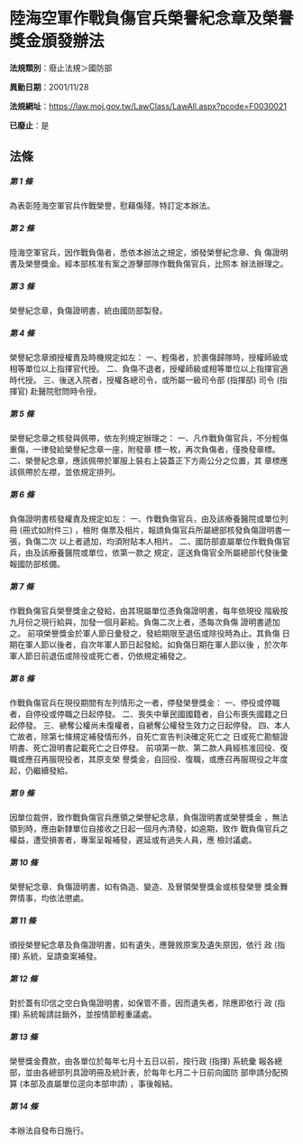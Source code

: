 # 陸海空軍作戰負傷官兵榮譽紀念章及榮譽獎金頒發辦法

**法規類別**：廢止法規＞國防部

**異動日期**：2001/11/28  

**法規網址**：https://law.moj.gov.tw/LawClass/LawAll.aspx?pcode=F0030021

**已廢止**：是



## 法條
##### 第 1 條
為表彰陸海空軍官兵作戰榮譽，慰藉傷殘，特訂定本辦法。

##### 第 2 條
陸海空軍官兵，因作戰負傷者，悉依本辦法之規定，頒發榮譽紀念章、負
傷證明書及榮譽獎金。經本部核准有案之游擊部隊作戰負傷官兵，比照本
辦法辦理之。

##### 第 3 條
榮譽紀念章，負傷證明書，統由國防部製發。

##### 第 4 條
榮譽紀念章頒授權責及時機規定如左：
一、輕傷者，於裹傷歸隊時，授權師級或相等單位以上指揮官代授。
二、負傷不退者，授權師級或相等單位以上指揮官適時代授。
三、後送入院者，授權各總司令，或所屬一級司令部 (指揮部) 司令 (指
    揮官) 赴醫院慰問時令授。


##### 第 5 條
榮譽紀念章之核發與佩帶，依左列規定辦理之：
一、凡作戰負傷官兵，不分輕傷重傷，一律發給榮譽紀念章一座，附發章
    標一枚，再次負傷者，僅換發章標。
二、榮譽紀念章，應該佩帶於軍服上裝右上袋蓋正下方兩公分之位置，其
    章標應該佩帶於左襟，並依規定排列。


##### 第 6 條
負傷證明書核發權責及規定如左：
一、作戰負傷官兵，由及該療養醫院或單位列冊 (冊式如附件三) ，檢附
    傷票及相片，報請負傷官兵所屬總部核發負傷證明書一張，負傷二次
    以上者遞加，均須附貼本人相片。
二、國防部直屬單位作戰負傷官兵，由及該療養醫院或單位，依第一款之
    規定，逕送負傷官全所屬總部代發後彙報國防部核備。

##### 第 7 條
作戰負傷官兵榮譽獎金之發給，由其現屬單位憑負傷證明書，每年依現役
階級按九月份之現行給與，加發一個月薪給。負傷二次上者，憑每次負傷
證明書遞加之。
前項榮譽獎金於軍人節日彙發之，發給期限至退伍或除役時為止。其負傷
日期在軍人節以後者，自次年軍人節日起發給。如負傷日期在軍人節以後
，於次年軍人節日前退伍或除役或死亡者，仍依規定補發之。

##### 第 8 條
作戰負傷官兵在現役期間有左列情形之一者，停發榮譽獎金：
一、停役或停職者，自停役或停職之日起停發。
二、喪失中華民國國籍者，自公布喪失國籍之日起停發。
三、褫奪公權尚未復權者，自褫奪公權發生效力之日起停發。
四、本人亡故者，除第七條規定補發情形外，自死亡宣告判決確定死亡之
    日或死亡勘驗證明書、死亡證明書記載死亡之日停發。
前項第一款、第二款人員經核准回役、復職或應召再服現役者，其原支榮
譽獎金，自回役、復職，或應召再服現役之年度起，仍繼續發給。


##### 第 9 條
因單位裁併，致作戰負傷官兵應領之榮譽紀念章，負傷證明書或榮譽獎金
，無法領到時，應由新隸單位自接收之日起一個月內清發，如逾期，致作
戰負傷官兵之權益，遭受損害者，專案呈報補發，遲延或有過失人員，應
檢討議處。

##### 第 10 條
榮譽紀念章、負傷證明書，如有偽造、變造、及冒領榮譽獎金或核發榮譽
獎金舞弊情事，均依法懲處。

##### 第 11 條
頒授榮譽紀念章及負傷證明書，如有遺失，應聲敘原案及遺失原因，依行
政 (指揮) 系統，呈請查案補發。

##### 第 12 條
對於蓋有印信之空白負傷證明書，如保管不善，因而遺失者，除應即依行
政 (指揮) 系統報請註銷外，並按情節輕重議處。

##### 第 13 條
榮譽獎金費款，由各單位於每年七月十五日以前，按行政 (指揮) 系統彙
報各總部，並由各總部列具證明冊及統計表，於每年七月二十日前向國防
部申請分配預算 (本部及直屬單位逕向本部申請) ，事後報結。

##### 第 14 條
本辦法自發布日施行。


